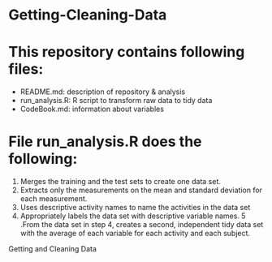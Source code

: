 Getting-Cleaning-Data
=====================

# This repository contains following files:

- README.md: description of repository & analysis
- run_analysis.R: R script to transform raw data to tidy data
- CodeBook.md: information about variables 




# File run_analysis.R does the following:

1. Merges the training and the test sets to create one data set.
2. Extracts only the measurements on the mean and standard deviation for each measurement. 
3. Uses descriptive activity names to name the activities in the data set
4. Appropriately labels the data set with descriptive variable names. 
5 .From the data set in step 4, creates a second, independent tidy data set with the average of each variable for each activity and each subject.


Getting and Cleaning Data
